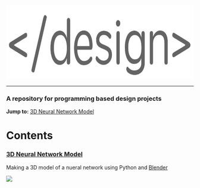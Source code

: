<div align="center">
  <a href="https://github.com/andrewtavis/design"><img src="https://raw.githubusercontent.com/andrewtavis/design/master/resources/design_logo_transparent.png" width="735" height="200"></a>
</div>

--------------------------------------

### A repository for programming based design projects

**Jump to:** [3D Neural Network Model](#3d-neural-network-model)

# Contents

### [3D Neural Network Model](https://github.com/andrewtavis/design/tree/main/neural_network_blender_model)
Making a 3D model of a nueral network using Python and [Blender](https://www.blender.org/)

![](https://raw.githubusercontent.com/andrewtavis/design/main/resources/gh_images/neural_network_stl.gif)
